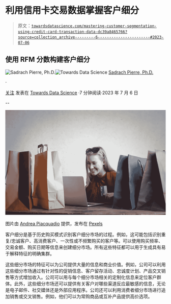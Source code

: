 # 利用信用卡交易数据掌握客户细分

> 原文：[`towardsdatascience.com/mastering-customer-segmentation-using-credit-card-transaction-data-dc39a8465766?source=collection_archive---------6-----------------------#2023-07-06`](https://towardsdatascience.com/mastering-customer-segmentation-using-credit-card-transaction-data-dc39a8465766?source=collection_archive---------6-----------------------#2023-07-06)

## 使用 RFM 分数构建客户细分

[](https://spierre91.medium.com/?source=post_page-----dc39a8465766--------------------------------)![Sadrach Pierre, Ph.D.](https://spierre91.medium.com/?source=post_page-----dc39a8465766--------------------------------)[](https://towardsdatascience.com/?source=post_page-----dc39a8465766--------------------------------)![Towards Data Science](https://towardsdatascience.com/?source=post_page-----dc39a8465766--------------------------------) [Sadrach Pierre, Ph.D.](https://spierre91.medium.com/?source=post_page-----dc39a8465766--------------------------------)

·

[关注](https://medium.com/m/signin?actionUrl=https%3A%2F%2Fmedium.com%2F_%2Fsubscribe%2Fuser%2F120b86134681&operation=register&redirect=https%3A%2F%2Ftowardsdatascience.com%2Fmastering-customer-segmentation-using-credit-card-transaction-data-dc39a8465766&user=Sadrach+Pierre%2C+Ph.D.&userId=120b86134681&source=post_page-120b86134681----dc39a8465766---------------------post_header-----------) 发表在 [Towards Data Science](https://towardsdatascience.com/?source=post_page-----dc39a8465766--------------------------------) ·7 分钟阅读·2023 年 7 月 6 日

--

[](https://medium.com/m/signin?actionUrl=https%3A%2F%2Fmedium.com%2F_%2Fbookmark%2Fp%2Fdc39a8465766&operation=register&redirect=https%3A%2F%2Ftowardsdatascience.com%2Fmastering-customer-segmentation-using-credit-card-transaction-data-dc39a8465766&source=-----dc39a8465766---------------------bookmark_footer-----------)![](img/34a0d2a0111e285112b79a5f8f727038.png)

图片由 [Andrea Piacquadio](https://www.pexels.com/@olly/) 提供，发布在 [Pexels](https://www.pexels.com/photo/happy-woman-shopping-online-at-home-3769747/)

客户细分是基于历史购买模式识别客户细分市场的过程。例如，这可能包括识别重复/忠诚客户、高消费客户、一次性或不频繁购买的客户等。可以使用购买频率、交易金额、购买日期等信息来创建细分市场。所有这些特征都可以用于生成具有易于解释特征的明确集群。

这些细分市场的特征可以为公司提供大量的信息和商业价值。例如，公司可以利用这些细分市场通过有针对性的促销信息、客户留存活动、忠诚度计划、产品交叉销售等方式增加收入。公司可以用与每个细分市场相关的定制化信息来定位客户群体。此外，这些细分市场还可以提供有关客户对哪些渠道反应最敏感的信息，无论是电子邮件、社交媒体还是外部应用程序。公司还可以利用消费者细分市场进行追加销售或交叉销售。例如，他们可以为常购商品或互补产品提供高价选项。
